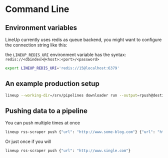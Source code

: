 # Command Line

## Environment variables

LineUp currently uses redis as queue backend, you might want to configure the connection string like this:

the `LINEUP_REDIS_URI` environment variable has the syntax: `redis://<dbindex>@<host>:<port>/<password>`

```bash
export LINEUP_REDIS_URI='redis://15@localhost:6379'
```

## An example production setup

```bash
lineup --working-dir=/srv/pipelines downloader run --output=rpush@destination-list-in-redis
```


## Pushing data to a pipeline

You can push multiple times at once

```bash
lineup rss-scraper push {"url": "http://www.some-blog.com"} {"url": "http://www.another.com"}
```

Or just once if you will

```bash
lineup rss-scraper push {"url": "http://www.single.com"}
```

